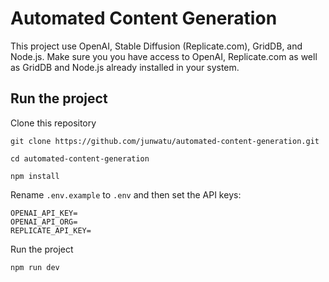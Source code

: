 # Automated Content Generation

This project use OpenAI, Stable Diffusion (Replicate.com), GridDB, and Node.js. Make sure you you have access to OpenAI, Replicate.com as well as GridDB and Node.js already installed in your system.

## Run the project

Clone this repository

```
git clone https://github.com/junwatu/automated-content-generation.git

cd automated-content-generation

npm install
```

Rename `.env.example` to `.env` and then set the API keys:

```
OPENAI_API_KEY=
OPENAI_API_ORG=
REPLICATE_API_KEY=
```

Run the project

```
npm run dev
```

